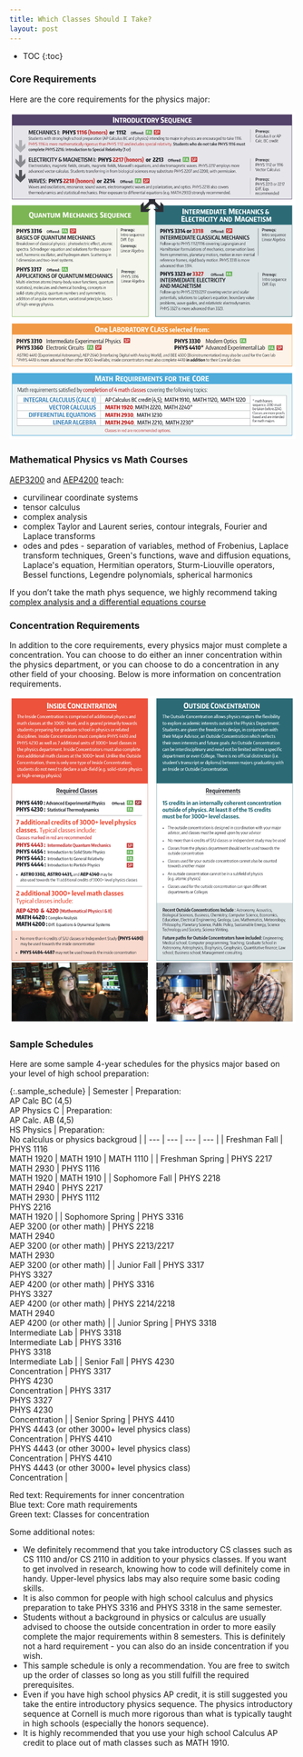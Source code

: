 ```yaml
---
title: Which Classes Should I Take?
layout: post
---
```

<link rel="stylesheet" href="/main.css">

* TOC
{:toc}

### Core Requirements

Here are the core requirements for the physics major:

<img src="/imgs/major_reqs.png">

### Mathematical Physics vs Math Courses

[AEP3200](/classes/aep/AEP3200.html) and [AEP4200](/classes/aep/AEP4200.html) teach:
  - curvilinear coordinate systems
  - tensor calculus
  - complex analysis
  - complex Taylor and Laurent series, contour integrals, Fourier and Laplace transforms
  - odes and pdes - separation of variables, method of Frobenius, Laplace transform techniques, Green's functions, wave and diffusion equations, Laplace's equation, Hermitian operators, Sturm-Liouville operators, Bessel functions, Legendre polynomials, spherical harmonics

If you don’t take the math phys sequence, we highly recommend taking [complex analysis and a differential equations course](classes/mathclasses.html) 



### Concentration Requirements

In addition to the core requirements, every physics major must complete a concentration. You can choose to do either an inner concentration within the physics department, or you can choose to do a concentration in any other field of your choosing. Below is more information on concentration requirements.

<img src="/imgs/concentrations.png">

### Sample Schedules

Here are some sample 4-year schedules for the physics major based on your level of high school preparation:

{:.sample_schedule}
| Semester | Preparation:<br/>AP Calc BC (4,5)<br/>AP Physics C | Preparation:<br/>AP Calc. AB (4,5)<br/>HS Physics | Preparation:<br/>No calculus or physics backgroud |
| --- | --- | --- | --- |
| Freshman Fall | PHYS 1116<br/><span class="math">MATH 1920</span> | <span class="math">MATH 1910</span> | <span class="math">MATH 1110</span> |
| Freshman Spring | PHYS 2217<br/><span class="math">MATH 2930</span> | PHYS 1116<br/><span class="math">MATH 1920</span> | <span class="math">MATH 1910</span> |
| Sophomore Fall | PHYS 2218<br/><span class="math">MATH 2940</span> | PHYS 2217<br/><span class="math">MATH 2930</span> | PHYS 1112<br/>PHYS 2216<br/><span class="math">MATH 1920</span> |
| Sophomore Spring | PHYS 3316<br/><span class="inside-concentration">AEP 3200 (or other math)</span> | PHYS 2218<br/><span class="math">MATH 2940</span><br/><span class="inside-concentration">AEP 3200 (or other math)</span>  | PHYS 2213/2217<br/><span class="math">MATH 2930</span><br/><span class="inside-concentration">AEP 3200 (or other math)</span> |
| Junior Fall | PHYS 3317<br/>PHYS 3327<br/><span class="inside-concentration">AEP 4200 (or other math)</span> | PHYS 3316<br/>PHYS 3327<br/><span class="inside-concentration">AEP 4200 (or other math)</span> | PHYS 2214/2218<br/><span class="math">MATH 2940</span><br/><span class="inside-concentration">AEP 4200 (or other math)</span> |
| Junior Spring | PHYS 3318<br/>Intermediate Lab | PHYS 3318<br/>Intermediate Lab | PHYS 3316<br/> PHYS 3318<br/>Intermediate Lab |
| Senior Fall | <span class="inside-concentration">PHYS 4230</span><br/><span class="concentration">Concentration</span> | PHYS 3317<br/><span class="inside-concentration">PHYS 4230</span><br/><span class="concentration">Concentration</span> | PHYS 3317<br/>PHYS 3327<br/><span class="inside-concentration">PHYS 4230</span><br/><span class="concentration">Concentration</span> |
| Senior Spring | <span class="inside-concentration">PHYS 4410</span><br/><span class="concentration">PHYS 4443 (or other 3000+ level physics class)</span><br/><span class="concentration">Concentration</span> | <span class="inside-concentration">PHYS 4410</span><br/><span class="concentration">PHYS 4443 (or other 3000+ level physics class)</span><br/><span class="concentration">Concentration</span> | <span class="inside-concentration">PHYS 4410</span><br/><span class="concentration">PHYS 4443 (or other 3000+ level physics class)</span><br/><span class="concentration">Concentration</span> |

<span class="inside-concentration">Red text</span>: Requirements for inner concentration<br/>
<span class="math">Blue text</span>: Core math requirements<br/>
<span class="concentration">Green text</span>: Classes for concentration

Some additional notes:
- We definitely recommend that you take introductory CS classes such as CS 1110 and/or CS 2110 in addition to your physics classes. If you want to get involved in research, knowing how to code will definitely come in handy. Upper-level physics labs may also require some basic coding skills. 
- It is also common for people with high school calculus and physics preparation to take PHYS 3316 and PHYS 3318 in the same semester.
- Students without a background in physics or calculus are usually advised to choose the outside concentration in order to more easily complete the major requirements within 8 semesters. This is definitely not a hard requirement - you can also do an inside concentration if you wish.
- This sample schedule is only a recommendation. You are free to switch up the order of classes so long as you still fulfill the required prerequisites.
- Even if you have high school physics AP credit, it is still suggested you take the entire introductory physics sequence. The physics introductory sequence at Cornell is much more rigorous than what is typically taught in high schools (especially the honors sequence).
- It is highly recommended that you use your high school Calculus AP credit to place out of math classes such as MATH 1910.
